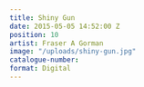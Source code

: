 ```yaml
---
title: Shiny Gun
date: 2015-05-05 14:52:00 Z
position: 10
artist: Fraser A Gorman
image: "/uploads/shiny-gun.jpg"
catalogue-number: 
format: Digital
---
```


